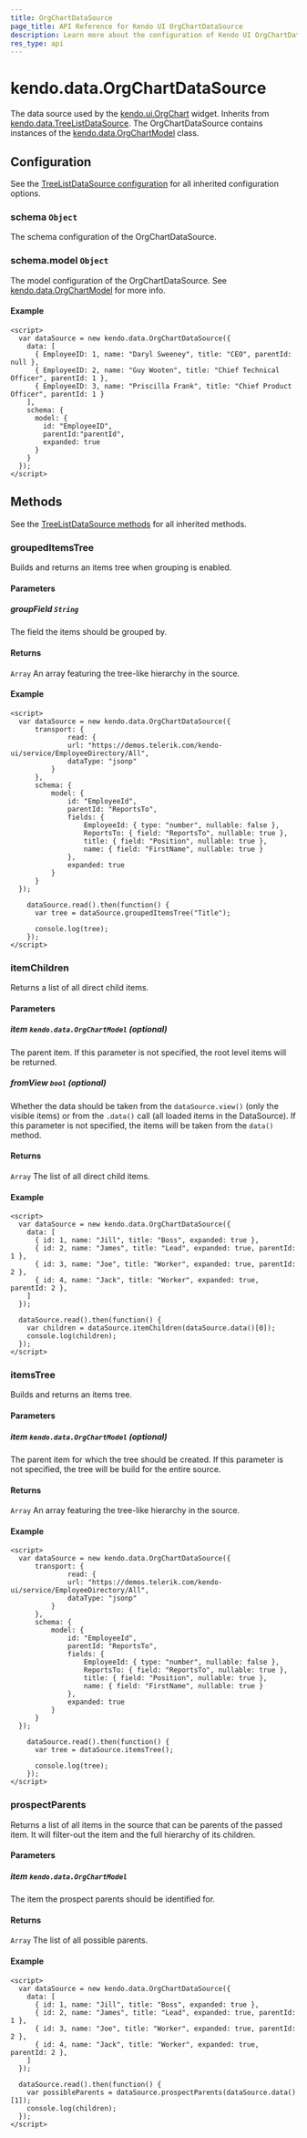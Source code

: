 ```yaml
---
title: OrgChartDataSource
page_title: API Reference for Kendo UI OrgChartDataSource
description: Learn more about the configuration of Kendo UI OrgChartDataSource, methods and events.
res_type: api
---
```


# kendo.data.OrgChartDataSource

The data source used by the [kendo.ui.OrgChart](/api/javascript/ui/orgchart) widget.
Inherits from [kendo.data.TreeListDataSource](/api/javascript/data/treelistdatasource). The OrgChartDataSource contains instances of the
[kendo.data.OrgChartModel](/api/javascript/data/orgchartmodel) class.


## Configuration

See the [TreeListDataSource configuration](/api/javascript/data/treelistdatasource#configuration) for all inherited configuration options.

### schema `Object`

The schema configuration of the OrgChartDataSource.

### schema.model `Object`

The model configuration of the OrgChartDataSource. See [kendo.data.OrgChartModel](/api/javascript/data/orgchartmodel) for more info.

#### Example

    <script>
      var dataSource = new kendo.data.OrgChartDataSource({
        data: [
          { EmployeeID: 1, name: "Daryl Sweeney", title: "CEO", parentId: null },
          { EmployeeID: 2, name: "Guy Wooten", title: "Chief Technical Officer", parentId: 1 },
          { EmployeeID: 3, name: "Priscilla Frank", title: "Chief Product Officer", parentId: 1 }
        ],
        schema: {
          model: {
            id: "EmployeeID",
            parentId:"parentId",
            expanded: true
          }
        }
      });
    </script>

## Methods

See the [TreeListDataSource methods](/api/javascript/data/treelistdatasource#methods) for all inherited methods.


### groupedItemsTree

Builds and returns an items tree when grouping is enabled.

#### Parameters

##### groupField `String`

The field the items should be grouped by.

#### Returns

`Array` An array featuring the tree-like hierarchy in the source.

#### Example

    <script>
      var dataSource = new kendo.data.OrgChartDataSource({
          transport: {
                  read: {
                  url: "https://demos.telerik.com/kendo-ui/service/EmployeeDirectory/All",
                  dataType: "jsonp"
              }
          },
          schema: {
              model: {
                  id: "EmployeeId",
                  parentId: "ReportsTo",
                  fields: {
                      EmployeeId: { type: "number", nullable: false },
                      ReportsTo: { field: "ReportsTo", nullable: true },
                      title: { field: "Position", nullable: true },
                      name: { field: "FirstName", nullable: true }
                  },
                  expanded: true
              }
          }
      });

        dataSource.read().then(function() {
          var tree = dataSource.groupedItemsTree("Title");

          console.log(tree);
        });
    </script>

### itemChildren

Returns a list of all direct child items.

#### Parameters

##### item `kendo.data.OrgChartModel` *(optional)*

The parent item. If this parameter is not specified, the root level items will be returned.

##### fromView `bool` *(optional)*

Whether the data should be taken from the `dataSource.view()` (only the visible items) or from the `.data()` call (all loaded items in the DataSource). If this parameter is not specified, the items will be taken from the `data()` method.

#### Returns

`Array` The list of all direct child items.

#### Example

    <script>
      var dataSource = new kendo.data.OrgChartDataSource({
        data: [
          { id: 1, name: "Jill", title: "Boss", expanded: true },
          { id: 2, name: "James", title: "Lead", expanded: true, parentId: 1 },
          { id: 3, name: "Joe", title: "Worker", expanded: true, parentId: 2 },
          { id: 4, name: "Jack", title: "Worker", expanded: true, parentId: 2 },
        ]
      });

      dataSource.read().then(function() {
        var children = dataSource.itemChildren(dataSource.data()[0]);
        console.log(children);
      });
    </script>

### itemsTree

Builds and returns an items tree.

#### Parameters

##### item `kendo.data.OrgChartModel` *(optional)*

The parent item for which the tree should be created. If this parameter is not specified, the tree will be build for the entire source.

#### Returns

`Array` An array featuring the tree-like hierarchy in the source.

#### Example

    <script>
      var dataSource = new kendo.data.OrgChartDataSource({
          transport: {
                  read: {
                  url: "https://demos.telerik.com/kendo-ui/service/EmployeeDirectory/All",
                  dataType: "jsonp"
              }
          },
          schema: {
              model: {
                  id: "EmployeeId",
                  parentId: "ReportsTo",
                  fields: {
                      EmployeeId: { type: "number", nullable: false },
                      ReportsTo: { field: "ReportsTo", nullable: true },
                      title: { field: "Position", nullable: true },
                      name: { field: "FirstName", nullable: true }
                  },
                  expanded: true
              }
          }
      });

        dataSource.read().then(function() {
          var tree = dataSource.itemsTree();

          console.log(tree);
        });
    </script>

### prospectParents

Returns a list of all items in the source that can be parents of the passed item. It will filter-out the item and the full hierarchy of its children.

#### Parameters

##### item `kendo.data.OrgChartModel`

The item the prospect parents should be identified for.

#### Returns

`Array` The list of all possible parents.

#### Example

    <script>
      var dataSource = new kendo.data.OrgChartDataSource({
        data: [
          { id: 1, name: "Jill", title: "Boss", expanded: true },
          { id: 2, name: "James", title: "Lead", expanded: true, parentId: 1 },
          { id: 3, name: "Joe", title: "Worker", expanded: true, parentId: 2 },
          { id: 4, name: "Jack", title: "Worker", expanded: true, parentId: 2 },
        ]
      });

      dataSource.read().then(function() {
        var possibleParents = dataSource.prospectParents(dataSource.data()[1]);
        console.log(children);
      });
    </script>
